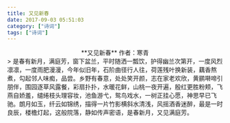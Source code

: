 ```yaml
---
title: 又见新春
date: 2017-09-03 05:51:03
category: ["诗词"]
tags: ["诗词"]
---
```

<center>
**又见新春**   
作者：寒青
<!--more-->
</center>
> 是春有新月，满庭芳，窗下盆兰，平时随洒一瓢饮，护得幽兰次第开，一度风烈凛凛，一度雨肥漫漫，今年似旧年，石阶曲径行人往，荷莲残叶换新装，藕香熬煮，勾起邻人味痴，品尝。乡野有春意，处处笑开颜，志在家老欢欣，黄鹂啭啼引朋伴，围园逐草风露餐，彩扇扑扑，水暖花鲜，山桃一夜开遍，殷红更胜粉颊，飞燕自娇羞，缱绻枝头理容妆，池鱼游弋，鸳鸟戏水，一树正挂心愿，神思早已飞驰。朗月如玉，纤云如锦绣，描得一片竹影横斜水清浅，风摇酒香迷醉，最是一时良辰，楼檐灯起，这般院落，静如传声密语，是春新月，又见满庭芳。
